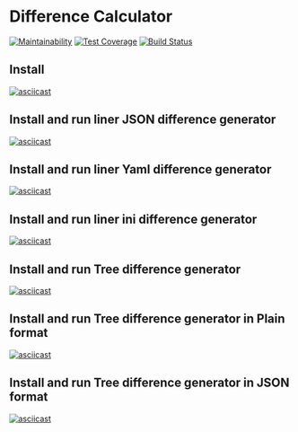 # Difference Calculator

[![Maintainability](https://api.codeclimate.com/v1/badges/a3f977a8261b4408be88/maintainability)](https://codeclimate.com/github/CoraloReef/project-lvl2-s463/maintainability)
[![Test Coverage](https://api.codeclimate.com/v1/badges/a3f977a8261b4408be88/test_coverage)](https://codeclimate.com/github/CoraloReef/project-lvl2-s463/test_coverage)
[![Build Status](https://travis-ci.org/CoraloReef/project-lvl2-s463.svg?branch=master)](https://travis-ci.org/CoraloReef/project-lvl2-s463)

## Install

[![asciicast](https://asciinema.org/a/DzmnXXJ2ewCnk4eA1wDwvBvsO.svg)](https://asciinema.org/a/DzmnXXJ2ewCnk4eA1wDwvBvsO)

## Install and run liner JSON difference generator

[![asciicast](https://asciinema.org/a/PpC3073d10dz9knG2pUx9w7Td.svg)](https://asciinema.org/a/PpC3073d10dz9knG2pUx9w7Td)

## Install and run liner Yaml difference generator

[![asciicast](https://asciinema.org/a/gB3ANM0v2HPUBY6Y0nT9E27rI.svg)](https://asciinema.org/a/gB3ANM0v2HPUBY6Y0nT9E27rI)

## Install and run liner ini difference generator

[![asciicast](https://asciinema.org/a/uOEpr96YHxJ45bxuszkI5Gxyl.svg)](https://asciinema.org/a/uOEpr96YHxJ45bxuszkI5Gxyl)

## Install and run Tree difference generator

[![asciicast](https://asciinema.org/a/ARnL2Fc6ui7KGxlH99inurMkN.svg)](https://asciinema.org/a/ARnL2Fc6ui7KGxlH99inurMkN)

## Install and run Tree difference generator in Plain format

[![asciicast](https://asciinema.org/a/VZPVDnJEFyQyMIbV6dBgDZRZx.svg)](https://asciinema.org/a/VZPVDnJEFyQyMIbV6dBgDZRZx)

## Install and run Tree difference generator in JSON format

[![asciicast](https://asciinema.org/a/Q3EQEhd1VOyjoWHaUu516UcLe.svg)](https://asciinema.org/a/Q3EQEhd1VOyjoWHaUu516UcLe)